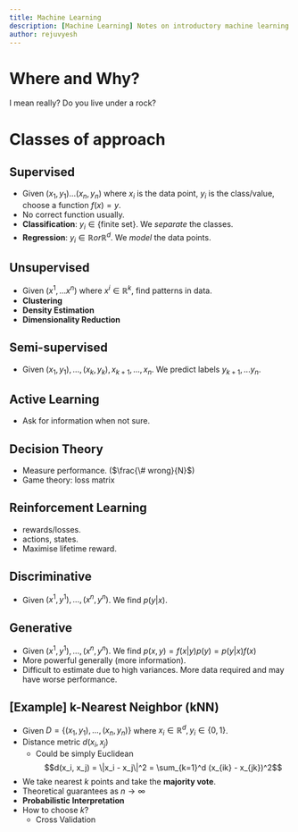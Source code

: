 ```yaml
---
title: Machine Learning
description: [Machine Learning] Notes on introductory machine learning
author: rejuvyesh
---
```


# Where and Why?

I mean really? Do you live under a rock?

# Classes of approach

## Supervised

- Given $(x_1, y_1) ... (x_n, y_n)$ where $x_i$ is the data point, $y_i$ is the class/value, choose a function $f(x) = y$.
- No correct function usually.
- **Classification**: $y_i \in \{\text{finite set}\}$. We _separate_ the classes.
- **Regression**: $y_i \in \mathbb{R} or \mathbb{R}^{d}$. We _model_ the data points.

## Unsupervised

- Given $(x^1, ... x^n)$ where $x^i \in \mathbb{R}^k$, find patterns in data.
- **Clustering**
- **Density Estimation**
- **Dimensionality Reduction**

## Semi-supervised

- Given $(x_1, y_1), ..., (x_k, y_k), x_{k+1}, ..., x_{n}$. We predict labels $y_{k+1}, ... y_n$.

## Active Learning

- Ask for information when not sure.

## Decision Theory

- Measure performance. ($\frac{\# wrong}{N}$)
- Game theory: loss matrix

## Reinforcement Learning

- rewards/losses.
- actions, states.
- Maximise lifetime reward.

## Discriminative

- Given $(x^1, y^1), ..., (x^n, y^n)$. We find $p(y|x)$.

## Generative

- Given $(x^1, y^1), ..., (x^n, y^n)$. We find $p(x,y) = f(x|y) p(y) = p(y|x) f(x)$
- More powerful generally (more information).
- Difficult to estimate due to high variances. More data required and may have worse performance.

## [Example] k-Nearest Neighbor (kNN)

- Given $D = \{(x_1, y_1), ..., (x_n, y_n)\}$ where $x_i \in \mathbb{R}^d, y_i \in \{0,1\}$.
- Distance metric $d(x_i, x_j)$
    - Could be simply Euclidean
    $$d(x_i, x_j) = \|x_i - x_j\|^2 = \sum_{k=1}^d (x_{ik} - x_{jk})^2$$
- We take nearest $k$ points and take the **majority vote**.
- Theoretical guarantees as $n \rightarrow \infty$
- **Probabilistic Interpretation**
- How to choose $k$?
    - Cross Validation
